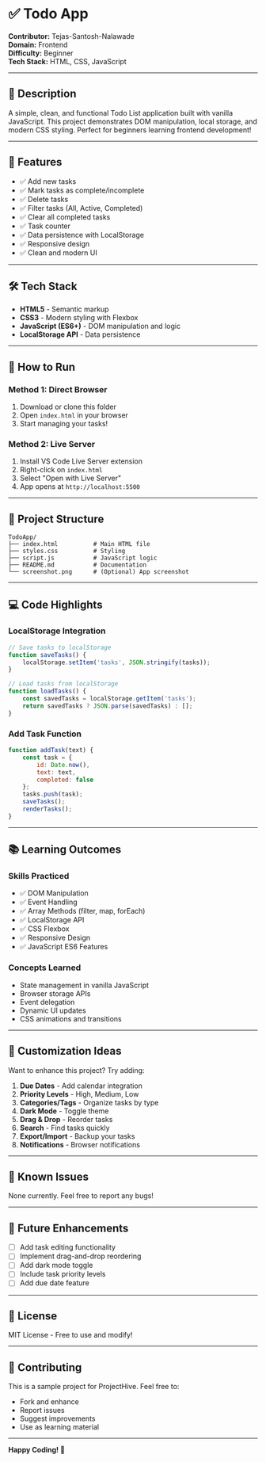 # ✅ Todo App

**Contributor:** Tejas-Santosh-Nalawade  
**Domain:** Frontend  
**Difficulty:** Beginner  
**Tech Stack:** HTML, CSS, JavaScript

---

## 📝 Description

A simple, clean, and functional Todo List application built with vanilla JavaScript. This project demonstrates DOM manipulation, local storage, and modern CSS styling. Perfect for beginners learning frontend development!

---

## 🎯 Features

- ✅ Add new tasks
- ✅ Mark tasks as complete/incomplete
- ✅ Delete tasks
- ✅ Filter tasks (All, Active, Completed)
- ✅ Clear all completed tasks
- ✅ Task counter
- ✅ Data persistence with LocalStorage
- ✅ Responsive design
- ✅ Clean and modern UI

---

## 🛠️ Tech Stack

- **HTML5** - Semantic markup
- **CSS3** - Modern styling with Flexbox
- **JavaScript (ES6+)** - DOM manipulation and logic
- **LocalStorage API** - Data persistence

---

## 🚀 How to Run

### Method 1: Direct Browser

1. Download or clone this folder
2. Open `index.html` in your browser
3. Start managing your tasks!

### Method 2: Live Server

1. Install VS Code Live Server extension
2. Right-click on `index.html`
3. Select "Open with Live Server"
4. App opens at `http://localhost:5500`

---

## 📁 Project Structure

```
TodoApp/
├── index.html          # Main HTML file
├── styles.css          # Styling
├── script.js           # JavaScript logic
├── README.md           # Documentation
└── screenshot.png      # (Optional) App screenshot
```

---

## 💻 Code Highlights

### LocalStorage Integration
```javascript
// Save tasks to localStorage
function saveTasks() {
    localStorage.setItem('tasks', JSON.stringify(tasks));
}

// Load tasks from localStorage
function loadTasks() {
    const savedTasks = localStorage.getItem('tasks');
    return savedTasks ? JSON.parse(savedTasks) : [];
}
```

### Add Task Function
```javascript
function addTask(text) {
    const task = {
        id: Date.now(),
        text: text,
        completed: false
    };
    tasks.push(task);
    saveTasks();
    renderTasks();
}
```

---

## 📚 Learning Outcomes

### Skills Practiced
- ✅ DOM Manipulation
- ✅ Event Handling
- ✅ Array Methods (filter, map, forEach)
- ✅ LocalStorage API
- ✅ CSS Flexbox
- ✅ Responsive Design
- ✅ JavaScript ES6 Features

### Concepts Learned
- State management in vanilla JavaScript
- Browser storage APIs
- Event delegation
- Dynamic UI updates
- CSS animations and transitions

---

## 🎨 Customization Ideas

Want to enhance this project? Try adding:

1. **Due Dates** - Add calendar integration
2. **Priority Levels** - High, Medium, Low
3. **Categories/Tags** - Organize tasks by type
4. **Dark Mode** - Toggle theme
5. **Drag & Drop** - Reorder tasks
6. **Search** - Find tasks quickly
7. **Export/Import** - Backup your tasks
8. **Notifications** - Browser notifications

---

## 🐛 Known Issues

None currently. Feel free to report any bugs!

---

## 🚀 Future Enhancements

- [ ] Add task editing functionality
- [ ] Implement drag-and-drop reordering
- [ ] Add dark mode toggle
- [ ] Include task priority levels
- [ ] Add due date feature

---

## 📄 License

MIT License - Free to use and modify!

---

## 🤝 Contributing

This is a sample project for ProjectHive. Feel free to:
- Fork and enhance
- Report issues
- Suggest improvements
- Use as learning material

---

**Happy Coding! 🚀**
